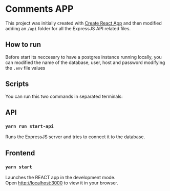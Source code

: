 # Comments APP

This project was initially created with [Create React App](https://github.com/facebook/create-react-app) and then modified adding an `/api` folder for all the ExpressJS API related files.


## How to run

Before start its neccesary to have a postgres instance running locally, you can modified the name of the database, user, host and password modifying the `.env` file values

## Scripts

You can run this two commands in separated terminals:

## API
### `yarn run start-api`

Runs the ExpressJS server and tries to connect it to the database.

## Frontend
### `yarn start`

Launches the REACT app in the development mode.\
Open [http://localhost:3000](http://localhost:3000) to view it in your browser.
